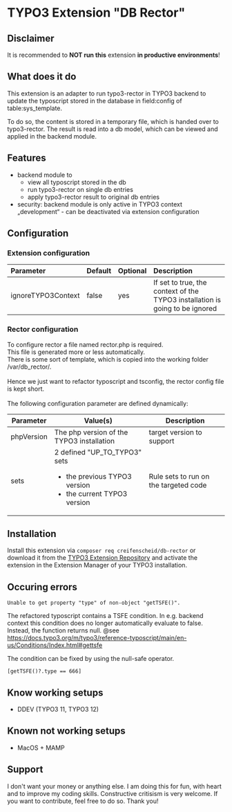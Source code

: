 # TYPO3 Extension "DB Rector"

## Disclaimer
It is recommended to **NOT run this** extension **in productive environments**!

## What does it do
This extension is an adapter to run typo3-rector in TYPO3 backend to update the typoscript stored in the database in field:config of table:sys_template.

To do so, the content is stored in a temporary file, which is handed over to typo3-rector.
The result is read into a db model, which can be viewed and applied in the backend module.

## Features
- backend module to
  - view all typoscript stored in the db
  - run typo3-rector on single db entries
  - apply typo3-rector result to original db entries
- security: backend module is only active in TYPO3 context „development“ - can be deactivated via extension configuration

## Configuration
### Extension configuration
| Parameter | Default | Optional | Description                                                                  |
|:----------|:--------|:---------|:-----------------------------------------------------------------------------|
|ignoreTYPO3Context|false|yes| If set to true, the context of the TYPO3 installation is going to be ignored |

### Rector configuration
To configure rector a file named rector.php is required.<br>
This file is generated more or less automatically.<br>
There is some sort of template, which is copied into the working folder /var/db_rector/.<br>
<br>
Hence we just want to refactor typoscript and tsconfig, the rector config file is kept short.<br>
<br>
The following configuration parameter are defined dynamically:

| Parameter  | Value(s)                                                                                                   | Description                           |
|------------|------------------------------------------------------------------------------------------------------------|---------------------------------------|
| phpVersion | The php version of the TYPO3 installation                                                                  | target version to support             |
| sets       | 2 defined "UP_TO_TYPO3" sets<ul><li>the previous TYPO3 version</li><li>the current TYPO3 version</li></ul> | Rule sets to run on the targeted code |

## Installation

Install this extension via `composer req creifenscheid/db-rector` or download it from the [TYPO3 Extension Repository](https://extensions.typo3.org/extension/db_rector/) and activate the extension in the Extension Manager of your TYPO3 installation.

## Occuring errors

```
Unable to get property "type" of non-object "getTSFE()".
```
The refactored typoscript contains a TSFE condition. In e.g. backend context this condition does no longer automatically evaluate to false. Instead, the function returns null.
@see https://docs.typo3.org/m/typo3/reference-typoscript/main/en-us/Conditions/Index.html#gettsfe

The condition can be fixed by using the null-safe operator.

```
[getTSFE()?.type == 666]
```

## Know working setups

* DDEV (TYPO3 11, TYPO3 12)

## Known not working setups

* MacOS + MAMP

## Support
I don't want your money or anything else.
I am doing this for fun, with heart and to improve my coding skills.
Constructive critisism is very welcome.
If you want to contribute, feel free to do so.
Thank you!
